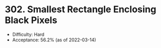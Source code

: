 # 302. Smallest Rectangle Enclosing Black Pixels
- Difficulty: Hard
- Acceptance: 56.2% (as of 2022-03-14)
